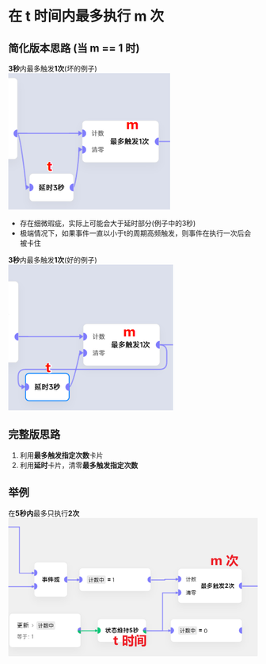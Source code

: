 # 在 t 时间内最多执行 m 次

## 简化版本思路 (当 m == 1 时)
**3秒**内最多触发**1次**(坏的例子)<br>
![alt text](image.png)<br>
- 存在细微瑕疵，实际上可能会大于延时部分(例子中的3秒)
- 极端情况下，如果事件一直以小于t的周期高频触发，则事件在执行一次后会被卡住
  
**3秒**内最多触发**1次**(好的例子)<br>
![alt text](image-1.png)

## 完整版思路
1. 利用**最多触发指定次数**卡片
2. 利用**延时**卡片，清零**最多触发指定次数**

## 举例
在**5秒内**最多只执行**2次**<br>
![img_1.png](img_1.png)
